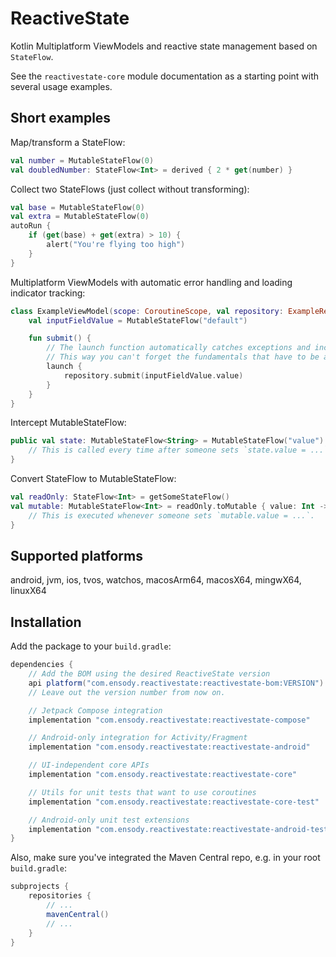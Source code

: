 # ReactiveState

Kotlin Multiplatform ViewModels and reactive state management based on `StateFlow`.

See the `reactivestate-core` module documentation as a starting point with several usage examples.

## Short examples

Map/transform a StateFlow:

```kotlin
val number = MutableStateFlow(0)
val doubledNumber: StateFlow<Int> = derived { 2 * get(number) }
```

Collect two StateFlows (just collect without transforming):

```kotlin
val base = MutableStateFlow(0)
val extra = MutableStateFlow(0)
autoRun {
    if (get(base) + get(extra) > 10) {
        alert("You're flying too high")
    }
}
```

Multiplatform ViewModels with automatic error handling and loading indicator tracking:

```kotlin
class ExampleViewModel(scope: CoroutineScope, val repository: ExampleRepository) : ReactiveViewModel(scope) {
    val inputFieldValue = MutableStateFlow("default")

    fun submit() {
        // The launch function automatically catches exceptions and increments/decrements the loading indicator.
        // This way you can't forget the fundamentals that have to be always handled correctly.
        launch {
            repository.submit(inputFieldValue.value)
        }
    }
}
```

Intercept MutableStateFlow:

```kotlin
public val state: MutableStateFlow<String> = MutableStateFlow("value").afterUpdate {
    // This is called every time after someone sets `state.value = ...`
}
```

Convert StateFlow to MutableStateFlow:

```kotlin
val readOnly: StateFlow<Int> = getSomeStateFlow()
val mutable: MutableStateFlow<Int> = readOnly.toMutable { value: Int ->
    // This is executed whenever someone sets `mutable.value = ...`.
}
```

## Supported platforms

android, jvm, ios, tvos, watchos, macosArm64, macosX64, mingwX64, linuxX64

## Installation

Add the package to your `build.gradle`:

```groovy
dependencies {
    // Add the BOM using the desired ReactiveState version
    api platform("com.ensody.reactivestate:reactivestate-bom:VERSION")
    // Leave out the version number from now on.

    // Jetpack Compose integration
    implementation "com.ensody.reactivestate:reactivestate-compose"

    // Android-only integration for Activity/Fragment
    implementation "com.ensody.reactivestate:reactivestate-android"

    // UI-independent core APIs
    implementation "com.ensody.reactivestate:reactivestate-core"

    // Utils for unit tests that want to use coroutines
    implementation "com.ensody.reactivestate:reactivestate-core-test"

    // Android-only unit test extensions
    implementation "com.ensody.reactivestate:reactivestate-android-test"
}
```

Also, make sure you've integrated the Maven Central repo, e.g. in your root `build.gradle`:

```groovy
subprojects {
    repositories {
        // ...
        mavenCentral()
        // ...
    }
}
```
